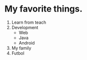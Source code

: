 # My favorite things.
1. Learn from teach
  1. Development
      * Web
      * Java
      * Android
2. My family
3. Futbol
